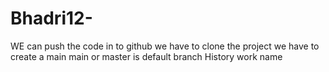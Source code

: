 # Bhadri12-

WE can push the code in to github 
we have to clone the project 
we have to create a main 
main or master is default branch 
History work 
name 
